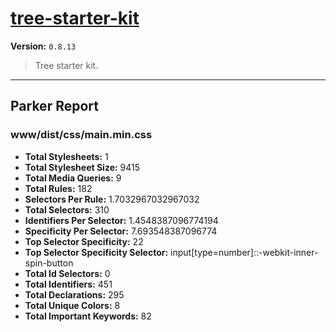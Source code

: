 # [tree-starter-kit]( https://github.com/treeframework/tree-starter-kit )

**Version:** `0.8.13`

> Tree starter kit.

* * *

## Parker Report

### www/dist/css/main.min.css

- **Total Stylesheets:** 1
- **Total Stylesheet Size:** 9415
- **Total Media Queries:** 9
- **Total Rules:** 182
- **Selectors Per Rule:** 1.7032967032967032
- **Total Selectors:** 310
- **Identifiers Per Selector:** 1.4548387096774194
- **Specificity Per Selector:** 7.693548387096774
- **Top Selector Specificity:** 22
- **Top Selector Specificity Selector:** input[type=number]::-webkit-inner-spin-button
- **Total Id Selectors:** 0
- **Total Identifiers:** 451
- **Total Declarations:** 295
- **Total Unique Colors:** 8
- **Total Important Keywords:** 82
